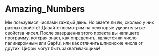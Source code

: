 # Amazing_Numbers
Мы пользуемся числами каждый день. Но знаете ли вы, сколько у них разных свойств? Давайте посмотрим на некоторые удивительные свойства чисел. После завершения этого проекта вы напишете программу, которая знает, как определить, является ли число палиндромным или Gapful, или как отличить шпионские числа от других. Цифры могут быть захватывающими!
